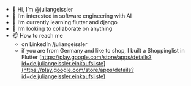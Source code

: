 - 👋 Hi, I’m @juliangeissler
- 👀 I’m interested in software engineering with AI
- 🌱 I’m currently learning flutter and django
- 💞️ I’m looking to collaborate on anything
- 📫 How to reach me
  - on LinkedIn /juliangeissler
  - if you are from Germany and like to shop, I built a Shoppinglist in Flutter [https://play.google.com/store/apps/details?id=de.juliangeissler.einkaufsliste](https://play.google.com/store/apps/details?id=de.juliangeissler.einkaufsliste)

